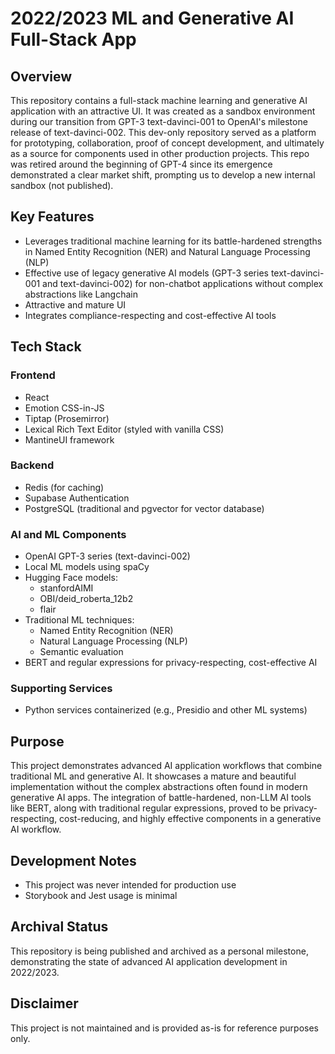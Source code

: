 # 2022/2023 ML and Generative AI Full-Stack App

## Overview

This repository contains a full-stack machine learning and generative AI application with an attractive UI. It was created as a sandbox environment during our transition from GPT-3 text-davinci-001 to OpenAI's milestone release of text-davinci-002. This dev-only repository served as a platform for prototyping, collaboration, proof of concept development, and ultimately as a source for components used in other production projects. This repo was retired around the beginning of GPT-4 since its emergence demonstrated a clear market shift, prompting us to develop a new internal sandbox (not published).

## Key Features

- Leverages traditional machine learning for its battle-hardened strengths in Named Entity Recognition (NER) and Natural Language Processing (NLP)
- Effective use of legacy generative AI models (GPT-3 series text-davinci-001 and text-davinci-002) for non-chatbot applications without complex abstractions like Langchain
- Attractive and mature UI
- Integrates compliance-respecting and cost-effective AI tools

## Tech Stack

### Frontend
- React
- Emotion CSS-in-JS
- Tiptap (Prosemirror)
- Lexical Rich Text Editor (styled with vanilla CSS)
- MantineUI framework

### Backend
- Redis (for caching)
- Supabase Authentication
- PostgreSQL (traditional and pgvector for vector database)

### AI and ML Components
- OpenAI GPT-3 series (text-davinci-002)
- Local ML models using spaCy
- Hugging Face models:
  - stanfordAIMI
  - OBI/deid_roberta_12b2
  - flair
- Traditional ML techniques:
  - Named Entity Recognition (NER)
  - Natural Language Processing (NLP)
  - Semantic evaluation
- BERT and regular expressions for privacy-respecting, cost-effective AI

### Supporting Services
- Python services containerized (e.g., Presidio and other ML systems)

## Purpose

This project demonstrates advanced AI application workflows that combine traditional ML and generative AI. It showcases a mature and beautiful implementation without the complex abstractions often found in modern generative AI apps. The integration of battle-hardened, non-LLM AI tools like BERT, along with traditional regular expressions, proved to be privacy-respecting, cost-reducing, and highly effective components in a generative AI workflow.

## Development Notes

- This project was never intended for production use
- Storybook and Jest usage is minimal

## Archival Status

This repository is being published and archived as a personal milestone, demonstrating the state of advanced AI application development in 2022/2023.

## Disclaimer

This project is not maintained and is provided as-is for reference purposes only.